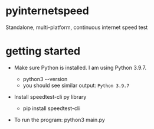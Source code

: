 # pyinternetspeed
Standalone, multi-platform, continuous internet speed test

# getting started

- Make sure Python is installed. I am using Python 3.9.7.
    - python3 --version
    - you should see similar output:
    ```Python 3.9.7```

- Install speedtest-cli py library
    - pip install speedtest-cli

- To run the program: python3 main.py


